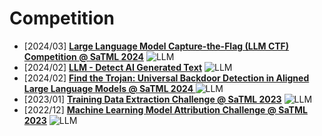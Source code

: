 # Competition
- [2024/03] **[Large Language Model Capture-the-Flag (LLM CTF) Competition @ SaTML 2024](https://ctf.spylab.ai)** ![LLM](https://img.shields.io/badge/LLM-589cf4)
- [2024/02] **[LLM - Detect AI Generated Text](https://www.kaggle.com/competitions/llm-detect-ai-generated-text/overview)** ![LLM](https://img.shields.io/badge/LLM-589cf4)
- [2024/02] **[Find the Trojan: Universal Backdoor Detection in Aligned Large Language Models @ SaTML 2024 ](https://github.com/ethz-spylab/rlhf_trojan_competition)** ![LLM](https://img.shields.io/badge/LLM-589cf4)
- [2023/01] **[Training Data Extraction Challenge @ SaTML 2023](https://github.com/google-research/lm-extraction-benchmark)** ![LLM](https://img.shields.io/badge/LLM-589cf4)
- [2022/12] **[Machine Learning Model Attribution Challenge @ SaTML 2023](https://mlmac.io/)** ![LLM](https://img.shields.io/badge/LLM-589cf4)
